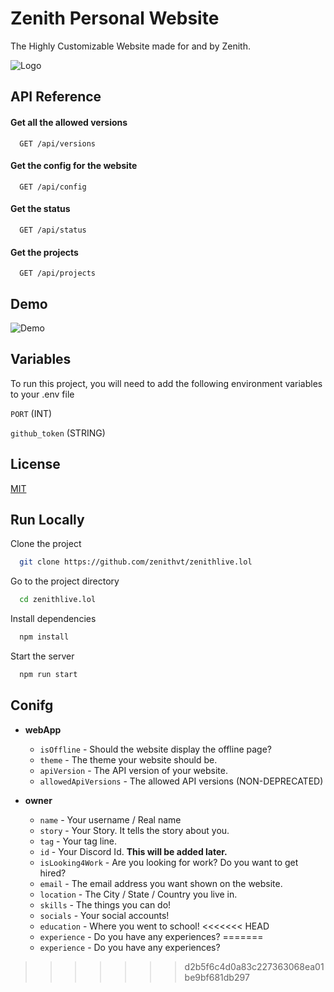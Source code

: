 
# Zenith Personal Website

The Highly Customizable Website made for and by Zenith.

![Logo](https://cdn.discordapp.com/attachments/1010372304909377578/1093334687323275435/miko-hanazawa-waifugami-banner-5.jpg)



## API Reference

#### Get all the allowed versions

```http
  GET /api/versions
```


#### Get the config for the website

```http
  GET /api/config
```


#### Get the status

```http
  GET /api/status
```

#### Get the projects

```http
  GET /api/projects
```



## Demo

![Demo](https://cdn.discordapp.com/attachments/1015727807566987296/1093338587304558632/brave_SI2gtofaWp.gif)


## Variables

To run this project, you will need to add the following environment variables to your .env file

`PORT` (INT)

`github_token` (STRING)


## License

[MIT](https://choosealicense.com/licenses/mit/)


## Run Locally

Clone the project

```bash
  git clone https://github.com/zenithvt/zenithlive.lol
```

Go to the project directory

```bash
  cd zenithlive.lol
```

Install dependencies

```bash
  npm install
```

Start the server

```bash
  npm run start
```



## Conifg

*   **webApp**
    *   `isOffline` - Should the website display the offline page?
    *   `theme` - The theme your website should be.
    *   `apiVersion` - The API version of your website.
    *   `allowedApiVersions` - The allowed API versions (NON-DEPRECATED)


 
*   **owner**
    * `name` - Your username / Real name
    * `story` - Your Story. It tells the story about you.
    * `tag` - Your tag line.
    * `id` - Your Discord Id. **This will be added later.**
    * `isLooking4Work` - Are you looking for work? Do you want to get hired?
    * `email` - The email address you want shown on the website.
    * `location` - The City / State / Country you live in.
    * `skills` - The things you can do!
    * `socials` - Your social accounts!
    * `education` - Where you went to school!
<<<<<<< HEAD
    * `experience` - Do you have any experiences?
=======
    * `experience` - Do you have any experiences?
>>>>>>> d2b5f6c4d0a83c227363068ea01be9bf681db297
